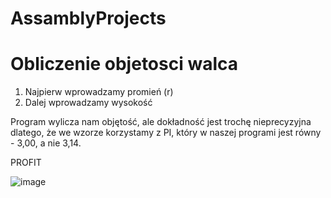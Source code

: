# AssamblyProjects

# Obliczenie objetosci walca

1. Najpierw wprowadzamy promień (r)
2. Dalej wprowadzamy wysokość

Program wylicza nam objętość, ale dokładność jest trochę nieprecyzyjna dlatego, że we wzorze korzystamy z PI, który w naszej programi jest równy - 3,00, a nie 3,14.

PROFIT

![image](https://user-images.githubusercontent.com/71015266/169688165-ef46ef33-f2d9-439c-a799-15d1e75f612c.png)

